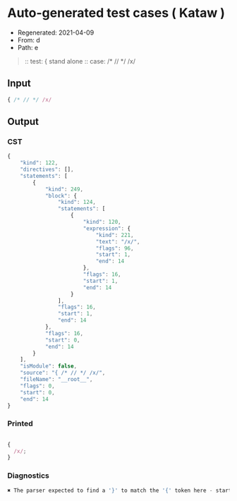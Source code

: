 # Auto-generated test cases ( Kataw )
- Regenerated: 2021-04-09
- From: d
- Path: e
> :: test: { stand alone
> :: case: /* // */ /x/
## Input

`````js
{ /* // */ /x/
`````

## Output

### CST

```javascript
{
    "kind": 122,
    "directives": [],
    "statements": [
        {
            "kind": 249,
            "block": {
                "kind": 124,
                "statements": [
                    {
                        "kind": 120,
                        "expression": {
                            "kind": 221,
                            "text": "/x/",
                            "flags": 96,
                            "start": 1,
                            "end": 14
                        },
                        "flags": 16,
                        "start": 1,
                        "end": 14
                    }
                ],
                "flags": 16,
                "start": 1,
                "end": 14
            },
            "flags": 16,
            "start": 0,
            "end": 14
        }
    ],
    "isModule": false,
    "source": "{ /* // */ /x/",
    "fileName": "__root__",
    "flags": 0,
    "start": 0,
    "end": 14
}
```

### Printed

```javascript

{
  /x/;
}
```

### Diagnostics

```javascript
✖ The parser expected to find a '}' to match the '{' token here - start: 14, end: 14

```

